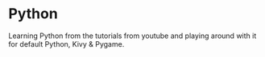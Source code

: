 # Python

Learning Python from the tutorials from youtube and playing around with it for default Python, Kivy & Pygame. 
